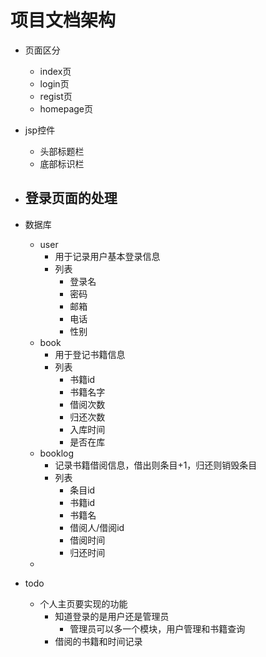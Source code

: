 # 项目文档架构

- 页面区分
  - index页
  - login页
  - regist页
  - homepage页

- jsp控件
  - 头部标题栏
  - 底部标识栏

- 登录页面的处理
  - 

- 数据库
  - user
    - 用于记录用户基本登录信息
    - 列表
      - 登录名
      - 密码
      - 邮箱
      - 电话
      - 性别
  - book
    - 用于登记书籍信息
    - 列表
      - 书籍id
      - 书籍名字
      - 借阅次数
      - 归还次数
      - 入库时间
      - 是否在库
  - booklog
    - 记录书籍借阅信息，借出则条目+1，归还则销毁条目
    - 列表
      - 条目id
      - 书籍id
      - 书籍名
      - 借阅人/借阅id
      - 借阅时间
      - 归还时间
  - 


- todo
  - 个人主页要实现的功能
    - 知道登录的是用户还是管理员
      - 管理员可以多一个模块，用户管理和书籍查询
    - 借阅的书籍和时间记录